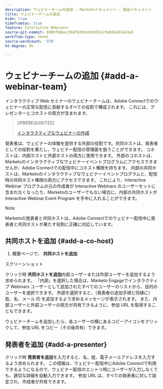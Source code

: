 ```yaml
---
description: ウェビナーチームの追加 — Marketoドキュメント — 製品ドキュメント
title: ウェビナーチームの追加
hide: true
hidefromtoc: true
feature: Interactive Webinars
source-git-commit: 0d09fb0bec3b8fb392e503db13c9ab5b265424a5
workflow-type: tm+mt
source-wordcount: '378'
ht-degree: 0%

---
```


# ウェビナーチームの追加 {#add-a-webinar-team}

インタラクティブ Web セミナーのウェビナーチームは、Adobe Connectでのウェビナーの正常な配信に貢献するすべての役割で構成されます。 これには、プレゼンターとコホストの両方が含まれます。

>[!PREREQUISITES]
>
>[インタラクティブなウェビナーの作成](/help/marketo/product-docs/demand-generation/events/interactive-webinars/create-an-interactive-webinar.md)

発表者は、ウェビナーの体験を提供する外部の役割です。共同ホストは、発表者としての役割を果たし、ウェビナー配信の管理面を扱うことができます。 コホストは、内部ホストと外部ホストの両方に使用できます。 外部のコホストは、Marketoのインタラクティブなウェビナーイベントプログラムにアクセスできませんが、Adobe Connectでの配信中にコホスト権限を持ちます。 内部の共同ホストは、Marketoのインタラクティブなウェビナーイベントプログラムと、配信時の共同ホスト権限の両方にアクセスできます。 これにより、Interactive Webinar プログラムの元の作成者が Interactive Webinars のユーザーセットに含まれなくなったり、Marketoのユーザーでもない場合に、内部の共同ホストが Interactive Webinar Event Program を手中に入れることができます。

>[!NOTE]
>
>Marketoの発表者と共同ホストは、Adobe Connectでのウェビナー配信中に発表者と共同ホストが果たす役割に正確に対応しています。

## 共同ホストを追加 {#add-a-co-host}

1. 概要ページで、 **共同ホストを追加**.

スクリーンショット

クリック時 **共同ホストを追加**&#x200B;内部ユーザーまたは外部ユーザーを追加するよう求められます。 「内部」を選択した場合は、Marketo Engageでインタラクティブ Webinars ユーザーとして追加されたすべてのユーザーのリストから、目的のユーザーを選択できます。 外部を選択すると、（発表者の追加手順と同様に）姓、名、メール ID を追加するよう求めるメッセージが表示されます。 また、内部ユーザーと外部ユーザーの両方が共有できるように、参加 URL を取得することもできます。

ウェビナーチームを追加したら、各ユーザーの横にあるコピーアイコンをクリックして、参加 URL をコピー（その後共有）できます。

## 発表者を追加 {#add-a-presenter}

クリック時 **発表者を追加**&#x200B;を入力すると、名、姓、電子メールアドレスを入力するよう求められます。 この情報は、ウェビナー配信中にAdobe Connectで利用できるようになるので、ウェビナー配信のエントリ時にユーザーが入力しなくても、適切な詳細を自動入力できます。 参加 URL は、すべての発表者に対して設定され、作成者が共有できます。
